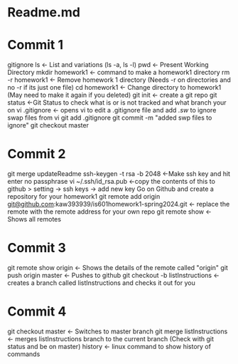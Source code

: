# Readme.md
# Commit 1
gitignore
ls <- List and variations (ls -a, ls -l)
 pwd <- Present Working Directory
mkdir homework1 <- command to make a homework1 directory
rm -r homework1 <- Remove homework 1 directory (Needs -r on directories and no -r if its just one file)
cd homework1 <- Change directory to homework1 (May need to make it again if you deleted)
git init <- create a git repo
git status <-Git Status to check what is or is not tracked and what branch your on
vi .gitignore <- opens vi to edit a .gitignore file and add *.sw* to ignore swap files from vi
git add .gitignore
git commit -m "added swp files to ignore"
git checkout master

# Commit 2 
git merge updateReadme
ssh-keygen -t rsa -b 2048  <-Make ssh key and hit enter no passphrase
vi ~/.ssh/id_rsa.pub <-copy the contents of this to github > setting -> ssh keys -> add new key
Go on Github and create a repository for your homework1 
git remote add origin git@github.com:kaw393939/is601homework1-spring2024.git <- replace the remote with the remote address for your own repo
git remote show <- Shows all remotes

# Commit 3
git remote show origin <- Shows the details of the remote called "origin"
git push origin master <- Pushes to github 
git checkout -b listInstructions <- creates a branch called listInstructions and checks it out for you

# Commit 4
git checkout master <- Switches to master branch
git merge listInstructions <- merges listInstructions branch to the current branch (Check with git status and be on master)
history <- linux command to show history of commands